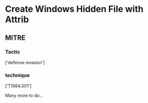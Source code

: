 # Create Windows Hidden File with Attrib

## MITRE

### Tactic
['defense-evasion']

### technique
['T1564.001']

Many more to do...
